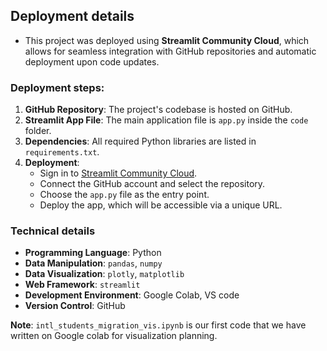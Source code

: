##  Deployment details

- This project was deployed using **Streamlit Community Cloud**, which allows for seamless integration with GitHub repositories and automatic deployment upon code updates.

### Deployment steps:
1. **GitHub Repository**: The project's codebase is hosted on GitHub.
2. **Streamlit App File**: The main application file is `app.py` inside the `code` folder.
3. **Dependencies**: All required Python libraries are listed in `requirements.txt`.
4. **Deployment**:
   - Sign in to [Streamlit Community Cloud](https://streamlit.io/cloud).
   - Connect the GitHub account and select the repository.
   - Choose the `app.py` file as the entry point.
   - Deploy the app, which will be accessible via a unique URL.

### Technical details

- **Programming Language**: Python
- **Data Manipulation**: `pandas`, `numpy`
- **Data Visualization**: `plotly`, `matplotlib`
- **Web Framework**: `streamlit`
- **Development Environment**: Google Colab, VS code
- **Version Control**: GitHub

**Note**: `intl_students_migration_vis.ipynb` is our first code that we have written on Google colab for visualization planning. 
